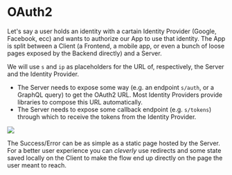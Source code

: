 # OAuth2

Let's say a user holds an identity with a cartain Identity Provider (Google, Facebook, ecc) and wants to authorize our App to use that identity. The App is split between a Client (a Frontend, a mobile app, or even a bunch of loose pages exposed by the Backend directly) and a Server.

We will use `s` and `ip` as placeholders for the URL of, respectively, the Server and the Identity Provider.

- The Server needs to expose some way (e.g. an endpoint `s/auth`, or a GraphQL query) to get the OAuth2 URL. Most Identity Providers provide libraries to compose this URL automatically.
- The Server needs to expose some callback endpoint (e.g. `s/tokens`) through which to receive the tokens from the Identity Provider.

[![](https://mermaid.ink/img/pako:eNqNU01rGzEQ_SuDzv449CZaB-OGYGiLYXMIZaEo0qwtsqvZ6iNpCPnvHUn22kko9CTpzXuaeaPRi9BkUEgxn89bp8l1di9bBxDwd0KnsRwABus9-bWO5IOETvUBW1c0J-JXq_ZeDZl-T39gPY5VOSofrbajchE2oAJseosufgw2Odigf0Sfg-hMXi4Z212mbA3LbXz-fO-Xq52nR2uqYgPz1QoaCTfXtxCWKsVDhpsCbyTYcUkZvPJorEcdfyVvv7QiLCM9oAutON-y3dVr_k9DY4Q1s3JhWkVLrtr7QRHB2_0hAnXlzm0HDtGgmQHTJy9w8gFPtu-Ls5qusFLgQKSyV2_SFGbX09PiomXcpqPjT3d38I0qVcKp5qv85OxhsVhcWp4a9w9Wc24MOvQqYsle2WX7XqH64zMfK-IMt7VrBZ0epklaYygolsF6q7nOo_dOMmHsWczEgH5Q1vAcv2SwFdykAVsheWuwU4kr4ZJemcoNpObZaSGjTzgTntL-IGQZ6ZlIo2Fjx1meUJ6-n0TnM88Cf4Tv9efUTyNe_wLCkRLM?type=png)](https://mermaid.live/edit#pako:eNqNU01rGzEQ_SuDzv449CZaB-OGYGiLYXMIZaEo0qwtsqvZ6iNpCPnvHUn22kko9CTpzXuaeaPRi9BkUEgxn89bp8l1di9bBxDwd0KnsRwABus9-bWO5IOETvUBW1c0J-JXq_ZeDZl-T39gPY5VOSofrbajchE2oAJseosufgw2Odigf0Sfg-hMXi4Z212mbA3LbXz-fO-Xq52nR2uqYgPz1QoaCTfXtxCWKsVDhpsCbyTYcUkZvPJorEcdfyVvv7QiLCM9oAutON-y3dVr_k9DY4Q1s3JhWkVLrtr7QRHB2_0hAnXlzm0HDtGgmQHTJy9w8gFPtu-Ls5qusFLgQKSyV2_SFGbX09PiomXcpqPjT3d38I0qVcKp5qv85OxhsVhcWp4a9w9Wc24MOvQqYsle2WX7XqH64zMfK-IMt7VrBZ0epklaYygolsF6q7nOo_dOMmHsWczEgH5Q1vAcv2SwFdykAVsheWuwU4kr4ZJemcoNpObZaSGjTzgTntL-IGQZ6ZlIo2Fjx1meUJ6-n0TnM88Cf4Tv9efUTyNe_wLCkRLM)

The Success/Error can be as simple as a static page hosted by the Server. For a better user experience you can *cleverly* use redirects and some state saved locally on the Client to make the flow end up directly on the page the user meant to reach.
